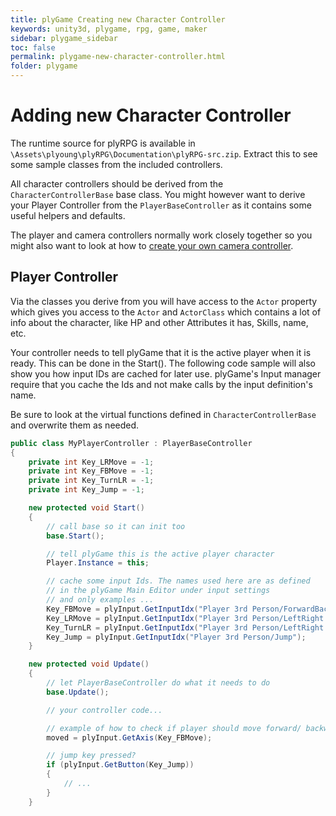 ```yaml
---
title: plyGame Creating new Character Controller
keywords: unity3d, plygame, rpg, game, maker
sidebar: plygame_sidebar
toc: false
permalink: plygame-new-character-controller.html
folder: plygame
---
```


Adding new Character Controller 
=======================================

The runtime source for plyRPG is available in `\Assets\plyoung\plyRPG\Documentation\plyRPG-src.zip`. Extract this to see some sample classes from the included controllers. 

All character controllers should be derived from the `CharacterControllerBase` base class. You might however want to derive your Player Controller from the `PlayerBaseController` as it contains some useful helpers and defaults.

The player and camera controllers normally work closely together so you might also want to look at how to [create your own camera controller](plygame-new-camera-controller.html).

Player Controller
-----------------

Via the classes you derive from you will have access to the `Actor` property which gives you access to the `Actor` and `ActorClass` which contains a lot of info about the character, like HP and other Attributes it has, Skills, name, etc.

Your controller needs to tell plyGame that it is the active player when it is ready. This can be done in the Start(). The following code sample will also show you how input IDs are cached for later use. plyGame's Input manager require that you cache the Ids and not make calls by the input definition's name.

Be sure to look at the virtual functions defined in `CharacterControllerBase` and overwrite them as needed.

```csharp
public class MyPlayerController : PlayerBaseController
{
	private int Key_LRMove = -1;
	private int Key_FBMove = -1;
	private int Key_TurnLR = -1;
	private int Key_Jump = -1;

	new protected void Start()
	{
		// call base so it can init too
		base.Start();

		// tell plyGame this is the active player character
		Player.Instance = this;

		// cache some input Ids. The names used here are as defined 
		// in the plyGame Main Editor under input settings
		// and only examples ...
		Key_FBMove = plyInput.GetInputIdx("Player 3rd Person/ForwardBack Move");
		Key_LRMove = plyInput.GetInputIdx("Player 3rd Person/LeftRight Move");
		Key_TurnLR = plyInput.GetInputIdx("Player 3rd Person/LeftRight Turn");
		Key_Jump = plyInput.GetInputIdx("Player 3rd Person/Jump");
	}

	new protected void Update()
	{
		// let PlayerBaseController do what it needs to do
		base.Update();

		// your controller code...

		// example of how to check if player should move forward/ backward
		moved = plyInput.GetAxis(Key_FBMove);

		// jump key pressed?
		if (plyInput.GetButton(Key_Jump))
		{
			// ...
		}
	}
```